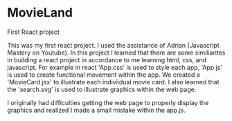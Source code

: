 # MovieLand
First React project

This was my first react project. I used the assistance of Adrian (Javascript Mastery on Youtube). In this project I learned that there are some similiarites in building a react project in accordance to me learning html, css, and javascript. For example in react 'App.css' is used to style each app, 'App.js' is used to create functional movement within the app. We created a 'MovieCard.jsx' to illustrate each indiviidual movie card. I also learned that the 'search.svg' is used to illustrate graphics within the web page. 

I originally had difficulties getting the web page to properly display the graphics and realized I made a small mistake within the app.js. 
